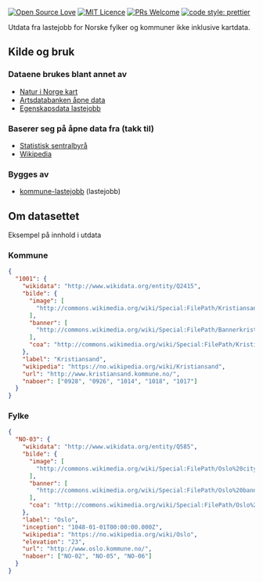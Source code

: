 [![Open Source Love](https://badges.frapsoft.com/os/v2/open-source.svg?v=103)](https://github.com/ellerbrock/open-source-badges/)
[![MIT Licence](https://badges.frapsoft.com/os/mit/mit.svg?v=103)](https://opensource.org/licenses/mit-license.php)
[![PRs Welcome](https://img.shields.io/badge/PRs-welcome-brightgreen.svg)](CONTRIBUTING.md#pull-requests)
[![code style: prettier](https://img.shields.io/badge/code_style-prettier-ff69b4.svg?style=flat-square)](https://github.com/prettier/prettier)

Utdata fra lastejobb for Norske fylker og kommuner ikke inklusive kartdata.

## Kilde og bruk
### Dataene brukes blant annet av

* [Natur i Norge kart](https://github.com/Artsdatabanken/nin-kart-frontend)
* [Artsdatabanken åpne data](https://data.artsdatabanken.no/)
* [Egenskapsdata lastejobb](https://github.com/Artsdatabanken/nin-egenskapsdata-lastejobb-kverna)

### Baserer seg på åpne data fra (takk til)

* [Statistisk sentralbyrå](https://ssb.no)
* [Wikipedia](https://no.wikipedia.org)

### Bygges av

* [kommune-lastejobb](https://github.com/Artsdatabanken/kommune-lastejobb) (lastejobb)

## Om datasettet

Eksempel på innhold i utdata

### Kommune
```json
{
  "1001": {
    "wikidata": "http://www.wikidata.org/entity/Q2415",
    "bilde": {
      "image": [
        "http://commons.wikimedia.org/wiki/Special:FilePath/Kristiansand%2C%20Norway.jpg"
      ],
      "banner": [
        "http://commons.wikimedia.org/wiki/Special:FilePath/Bannerkristiansand.JPG"
      ],
      "coa": "http://commons.wikimedia.org/wiki/Special:FilePath/Kristiansand%20komm.svg"
    },
    "label": "Kristiansand",
    "wikipedia": "https://no.wikipedia.org/wiki/Kristiansand",
    "url": "http://www.kristiansand.kommune.no/",
    "naboer": ["0928", "0926", "1014", "1018", "1017"]
  }
}
```

### Fylke

```json
{
  "NO-03": {
    "wikidata": "http://www.wikidata.org/entity/Q585",
    "bilde": {
      "image": [
        "http://commons.wikimedia.org/wiki/Special:FilePath/Oslo%20city%20in%2010%20images.jpg"
      ],
      "banner": [
        "http://commons.wikimedia.org/wiki/Special:FilePath/Oslo%20banner%20Akershus%20castle.jpg"
      ],
      "coa": "http://commons.wikimedia.org/wiki/Special:FilePath/Oslo%20komm.svg"
    },
    "label": "Oslo",
    "inception": "1048-01-01T00:00:00.000Z",
    "wikipedia": "https://no.wikipedia.org/wiki/Oslo",
    "elevation": "23",
    "url": "http://www.oslo.kommune.no/",
    "naboer": ["NO-02", "NO-05", "NO-06"]
  }
}
```

